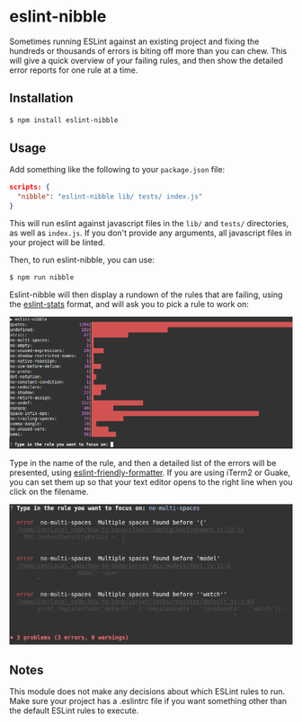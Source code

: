 # eslint-nibble

Sometimes running ESLint against an existing project and fixing the hundreds or thousands of errors is biting off more than you can chew.  This will give a quick overview of your failing rules, and then show the detailed error reports for one rule at a time.


## Installation

```bash
$ npm install eslint-nibble
```

## Usage

Add something like the following to your `package.json` file:

```json
scripts: {
  "nibble": "eslint-nibble lib/ tests/ index.js"
}
```

This will run eslint against javascript files in the `lib/` and `tests/` directories, as well as `index.js`.  If you don't provide any arguments, all javascript files in your project will be linted.

Then, to run eslint-nibble, you can use:

```bash
$ npm run nibble
```

Eslint-nibble will then display a rundown of the rules that are failing, using the [eslint-stats](https://github.com/ganimomer/eslint-stats) format, and will ask you to pick a rule to work on:

![eslint-stats-screenshot](docs/eslint-stats-screenshot.png)

Type in the name of the rule, and then a detailed list of the errors will be presented, using [eslint-friendly-formatter](https://github.com/royriojas/eslint-friendly-formatter).  If you are using iTerm2 or Guake, you can set them up so that your text editor opens to the right line when you click on the filename.

![eslint-friendly-formatter-screenshot](docs/eslint-friendly-formatter-screenshot.png)

## Notes

This module does not make any decisions about which ESLint rules to run.  Make sure your project has a .eslintrc file if you want something other than the default ESLint rules to execute.
